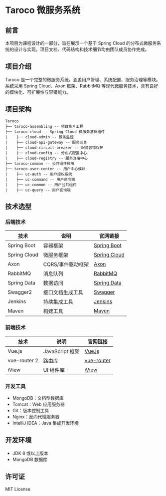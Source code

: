 # Taroco 微服务系统

## 前言

本项目为课程设计的一部分，旨在展示一个基于 Spring Cloud 的分布式微服务系统的设计与实现。项目文档、代码结构和技术细节均由团队成员协作完成。


## 项目介绍

Taroco 是一个完整的微服务系统，涵盖用户管理、系统配置、服务治理等模块。系统采用 Spring Cloud、Axon 框架、RabbitMQ 等现代微服务技术，具有良好的模块化、可扩展性与容错能力。

## 项目架构

```
Taroco
├── taroco-assembling -- 项目集合工程
├── taroco-cloud -- Spring Cloud 微服务基础组件
|    ├── cloud-admin -- 服务监控
|    ├── cloud-api-gateway -- 服务网关
|    ├── cloud-circuit-breaker -- 服务容错保护
|    ├── cloud-config -- 分布式配置中心
|    ├── cloud-registry -- 服务注册中心
├── taroco-common -- 公共组件模块
├── taroco-user-center -- 用户中心模块
|    ├── uc-auth -- 用户授权系统
|    ├── uc-command -- 用户命令端
|    ├── uc-common -- 用户公共组件
|    ├── uc-query -- 用户查询端
```


## 技术选型

### 后端技术

| 技术 | 说明 | 官网链接 |
|------|------|----------|
| Spring Boot | 容器框架 | [Spring Boot](https://spring.io/projects/spring-boot) |
| Spring Cloud | 微服务框架 | [Spring Cloud](https://spring.io/projects/spring-cloud) |
| Axon | CQRS/事件驱动框架 | [Axon](https://axoniq.io/) |
| RabbitMQ | 消息队列 | [RabbitMQ](https://www.rabbitmq.com/) |
| Spring Data | 数据访问 | [Spring Data](https://spring.io/projects/spring-data) |
| Swagger2 | 接口文档生成工具 | [Swagger](https://swagger.io/) |
| Jenkins | 持续集成工具 | [Jenkins](https://www.jenkins.io/) |
| Maven | 构建工具 | [Maven](https://maven.apache.org/) |

### 前端技术

| 技术 | 说明 | 官网链接 |
|------|------|----------|
| Vue.js | JavaScript 框架 | [Vue.js](https://vuejs.org/) |
| vue-router 2 | 路由库 | [vue-router](https://router.vuejs.org/) |
| iView | UI 组件库 | [iView](https://www.iviewui.com/) |

### 开发工具

- MongoDB：文档型数据库
- Tomcat：Web 应用服务器
- Git：版本控制工具
- Nginx：反向代理服务器
- IntelliJ IDEA：Java 集成开发环境


## 开发环境

- JDK 8 或以上版本
- MongoDB 数据库

## 许可证

MIT License

<!--by A赵李观-->